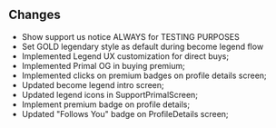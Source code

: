 ## Changes
- Show support us notice ALWAYS for TESTING PURPOSES
- Set GOLD legendary style as default during become legend flow
- Implemented Legend UX customization for direct buys;
- Implemented Primal OG in buying premium;
- Implemented clicks on premium badges on profile details screen;
- Updated become legend intro screen;
- Updated legend icons in SupportPrimalScreen;
- Implement premium badge on profile details;
- Updated "Follows You" badge on ProfileDetails screen;
